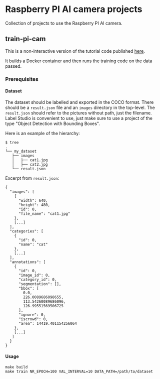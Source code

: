 # Raspberry PI AI camera projects

Collection of projects to use the Raspberry PI AI camera.

## train-pi-cam

This is a non-interactive version of the tutorial code published [here](https://github.com/SonySemiconductorSolutions/aitrios-rpi-tutorials-ai-model-training).

It builds a Docker container and then runs the training code on the data passed.

### Prerequisites
#### Dataset

The dataset should be labelled and exported in the COCO format. There should be
a `result.json` file and an `images` directory in the top-level. The
`result.json` should refer to the pictures without path, just the filename.
Label Studio is convenient to use, just make sure to use a project of the type
"Object Detection with Bounding Boxes".

Here is an example of the hierarchy:

```
$ tree
.
└── my_dataset
   ├── images
   │   ├── cat1.jpg
   │   ├── cat2.jpg
   └── result.json
```

Excerpt from `result.json`:

```
{
  "images": [
    {
      "width": 640,
      "height": 480,
      "id": 0,
      "file_name": "cat1.jpg"
    },
    [...]
  ],
  "categories": [
    {
      "id": 0,
      "name": "cat"
    },
    [...]
  ],
  "annotations": [
    {
      "id": 0,
      "image_id": 0,
      "category_id": 0,
      "segmentation": [],
      "bbox": [
        0.0,
        226.0089686098655,
        113.54260089686096,
        126.99551569506725
      ],
      "ignore": 0,
      "iscrowd": 0,
      "area": 14419.401154256064
    },
    [...]
   ]
  }
}
```


#### Usage
```
make build
make train NR_EPOCH=100 VAL_INTERVAL=10 DATA_PATH=/path/to/dataset
```
